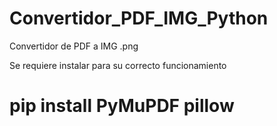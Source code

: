 # Convertidor_PDF_IMG_Python
Convertidor de PDF a IMG .png

Se requiere instalar para su correcto funcionamiento

# pip install PyMuPDF pillow
